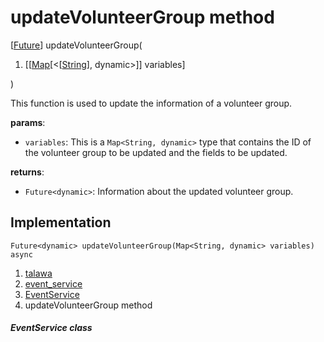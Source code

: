 
<div>

# updateVolunteerGroup method

</div>


[[Future](https://api.flutter.dev/flutter/dart-core/Future-class.html)]
updateVolunteerGroup(

1.  [[[Map](https://api.flutter.dev/flutter/dart-core/Map-class.md)[\<[[String](https://api.flutter.dev/flutter/dart-core/String-class.html)],
    dynamic\>]]
    variables]

)



This function is used to update the information of a volunteer group.

**params**:

-   `variables`: This is a `Map<String, dynamic>` type that contains the
    ID of the volunteer group to be updated and the fields to be
    updated.

**returns**:

-   `Future<dynamic>`: Information about the updated volunteer group.



## Implementation

``` language-dart
Future<dynamic> updateVolunteerGroup(Map<String, dynamic> variables) async 
```







1.  [talawa](../../index.md)
2.  [event_service](../../services_event_service/)
3.  [EventService](../../services_event_service/EventService-class.md)
4.  updateVolunteerGroup method

##### EventService class







